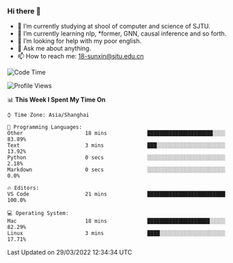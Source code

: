 ### Hi there 👋

<!--
**sunxin000/sunxin000** is a ✨ _special_ ✨ repository because its `README.md` (this file) appears on your GitHub profile.

Here are some ideas to get you started:

- 🔭 I’m currently working on ...
- 🌱 I’m currently learning ...
- 👯 I’m looking to collaborate on ...
- 🤔 I’m looking for help with ...
- 💬 Ask me about ...
- 📫 How to reach me: ...
- 😄 Pronouns: ...
- ⚡ Fun fact: ...
-->
- 🏫 I’m currently studying at shool of computer and science of SJTU.
- 🌱 I’m currently learning nlp, \*former, GNN, causal inference and so forth.
- 🤔 I’m looking for help with my poor english.
- 💬 Ask me about anything.
- 📫 How to reach me: 18-sunxin@sjtu.edu.cn
<!--START_SECTION:waka-->
![Code Time](http://img.shields.io/badge/Code%20Time-126%20hrs%2018%20mins-blue)

![Profile Views](http://img.shields.io/badge/Profile%20Views-14-blue)

📊 **This Week I Spent My Time On** 

```text
⌚︎ Time Zone: Asia/Shanghai

💬 Programming Languages: 
Other                    18 mins             █████████████████████░░░░   83.89% 
Text                     3 mins              ███░░░░░░░░░░░░░░░░░░░░░░   13.92% 
Python                   0 secs              ░░░░░░░░░░░░░░░░░░░░░░░░░   2.18% 
Markdown                 0 secs              ░░░░░░░░░░░░░░░░░░░░░░░░░   0.0%

🔥 Editors: 
VS Code                  21 mins             █████████████████████████   100.0%

💻 Operating System: 
Mac                      18 mins             ████████████████████░░░░░   82.29% 
Linux                    3 mins              ████░░░░░░░░░░░░░░░░░░░░░   17.71%

```


 Last Updated on 29/03/2022 12:34:34 UTC
<!--END_SECTION:waka-->
